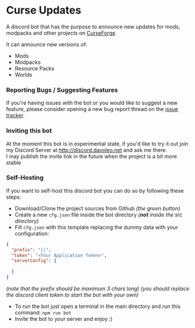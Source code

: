 # Curse Updates

A discord bot that has the purpose to announce new updates for mods, modpacks and other projects on [CurseForge](www.curseforge.com/minecraft)

It can announce new versions of:<br>
- Mods
- Modpacks
- Resource Packs
- Worlds

### Reporting Bugs / Suggesting Features
If you're having issues with the bot or you would like to suggest a new feature, please consider opening a new bug report thread on the [issue tracker](https://github.com/Davoleo/curse-updates/issues).

### Inviting this bot
At the moment this bot is in experimental state, if you'd like to try it out join my Discord Server at http://discord.davoleo.net and ask me there.<br>
I may publish the invite link in the future when the project is a bit more stable

### Self-Hosting
If you want to self-host this discord bot you can do so by following these steps:<br>
- Download/Clone the project sources from Github _(the green button)_
- Create a new `cfg.json` file inside the bot directory _(**not** inside the src directory)_
- Fill `cfg.json` with this template replacing the dummy data with your configuration:
```json
{
  "prefix": "||",
  "token": "<Your Application Token>",
  "serverConfig": {
    
  }
}
```
_(note that the prefix should be maximum 3 chars long)_
_(you should replace the discord client token to start the bot with your own)_
- To run the bot just open a terminal in the main directory and run this command: `npm run bot`
- Invite the bot to your server and enjoy :)